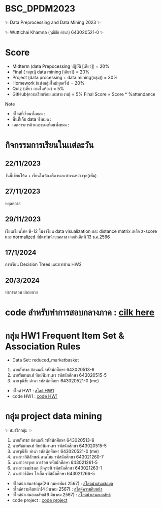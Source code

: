 # BSC_DPDM2023
✨ Data Preprocessing and Data Mining 2023 ✨

✨ Wuttichai Khamna (วุฒิชัย คำนา) 643020521-0 ✨
# Score 
- Midterm (data Prepocessing ปฏิบัติ [เดียว]) = 20%
- Final ( ทฤษฏี data mining [เดียว]) = 20%
- Project (data processing + data mining(กลุ่ม)) = 30%
- Homework (แบ่งกลุ่มใหม่ทุกครั้ง) = 20%
- Quiz (เดี่ยว ถามในห้อง) = 5%
- GitHub(ตวามเรียบร้อยเเละสวยงาม) = 5%
Final Score = Score * %attendance
> [!NOTE]
> * สไลด์ที่เรียนทั้งหมด :
> * พื้นที่เก็บ data ทั้งหมด :
> * เอกสารการติวเเละของเพื่อนทั้งหมด :
# กิจกรรมการเรียนในเเต่ละวัน
## 22/11/2023
วันนี้เขียนโค้ด + เรียนในห้องเรื่องระยะห่างระหว่างจุด(เพิ่ม)
## 27/11/2023
หยุดคลาส
## 29/11/2023
เรียนเขียนโค้ด 9-12 โมง เรียน data visualization เเละ distance matrix
เหลือ z-score เเละ normalized
สัปดาห์หน้ายกคลาส เจอกันอีกที 13 ธ.ค.2566
## 17/1/2024 
การเรียน Decision Trees เเละการบ้าน HW2
## 20/3/2024
ทำการสอบ ปลายภาย
# code สำหรับทำการสอบกลางภาค : [cilk here](https://github.com/MOOwuttichai/BSC_DPDM2023/blob/main/midterm_bscdpdm23.ipynb)
# กลุ่ม HW1 Frequent Item Set & Association Rules
- Data Set: reduced_marketbasket
1. นายภัทรธร ก้อนมณี รหัสนักศึกษา 643020513-9
2. นายรัชชานนท์ ทิพย์พิมานพร รหัสนักศึกษา 643020515-5
3. นายวุฒิชัย คำนา รหัสนักศึกษา 643020521-0 (me)
* สไลด์ HW1 : [สไลด์ HW1](https://www.canva.com/design/DAF5jQJE09E/9XMb7svCu-kPgGlT-BVYTg/view?utm_content=DAF5jQJE09E&utm_campaign=designshare&utm_medium=link&utm_source=editor)
* code HW1 : [code HW1](https://github.com/MOOwuttichai/BSC_DPDM2023/blob/main/Frequent_Patterns_(Association_Rules).ipynb)
# กลุ่ม project data mining
✨ สมาชิกกลุ่ม ✨
1. นายภัทรธร ก้อนมณี รหัสนักศึกษา 643020513-9
2. นายรัชชานนท์ ทิพย์พิมานพร รหัสนักศึกษา 643020515-5
3. นายวุฒิชัย คำนา รหัสนักศึกษา 643020521-0 (me)
4. นางสาวกิติลักษณ์ ลาดโฮม รหัสนักศึกษา 643021260-7
5. นางสาวจารุพร การร้อย รหัสนักศึกษา 643021261-5
6. นางสาวชนม์ชนก อังคุระษี รหัสนักศึกษา 643021263-1
7. นางสาวธิติพร ใจเอื้อ รหัสนักศึกษา 643021266-5
* สไลด์นำเสนอข้อมูล(26 กุมพาพันธ์ 2567) : [สไลด์นำเสนอข้อมูล](https://www.canva.com/design/DAF9sQDI5BY/6Jgy2muMAnbODaaR1mvSyQ/view?utm_content=DAF9sQDI5BY&utm_campaign=designshare&utm_medium=link&utm_source=editor)
* สไลด์ความคืบหน้า(4 มีนาคม 2567) : [สไลด์ความคืบหน้า](https://www.canva.com/design/DAF-VT-Cu9k/hXUi78nBDY7S184lPDQGVw/view?utm_content=DAF-VT-Cu9k&utm_campaign=designshare&utm_medium=link&utm_source=editor)
* สไลด์นำเสนอผลลัพธ์(6 มีนาคม 2567) : [สไลด์นำเสนอผลลัพธ์](https://www.canva.com/design/DAF-pQrFzv0/LumNCqHKuCYNh-dxF8Bs1g/view?utm_content=DAF-pQrFzv0&utm_campaign=designshare&utm_medium=link&utm_source=editor)
* code project : [code project](https://github.com/MOOwuttichai/BSC_DPDM2023/blob/main/Project.ipynb)
